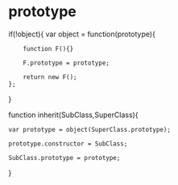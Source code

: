 # prototype

if(!object){
    var object = function(prototype){
    
        function F(){}

        F.prototype = prototype;

        return new F();
    };
}

function inherit(SubClass,SuperClass){

    var prototype = object(SuperClass.prototype);

    prototype.constructor = SubClass;

    SubClass.prototype = prototype;
}

